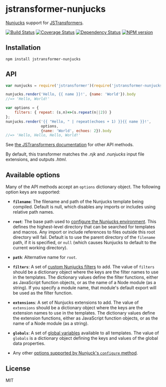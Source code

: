 # jstransformer-nunjucks

[Nunjucks](http://mozilla.github.io/nunjucks/) support for [JSTransformers](http://github.com/jstransformers).

[![Build Status](https://img.shields.io/travis/jstransformers/jstransformer-nunjucks/master.svg)](https://travis-ci.org/jstransformers/jstransformer-nunjucks)
[![Coverage Status](https://img.shields.io/codecov/c/github/jstransformers/jstransformer-nunjucks/master.svg)](https://codecov.io/gh/jstransformers/jstransformer-nunjucks)
[![Dependency Status](https://img.shields.io/david/jstransformers/jstransformer-nunjucks/master.svg)](http://david-dm.org/jstransformers/jstransformer-nunjucks)
[![NPM version](https://img.shields.io/npm/v/jstransformer-nunjucks.svg)](https://www.npmjs.org/package/jstransformer-nunjucks)

## Installation

    npm install jstransformer-nunjucks

## API

```js
var nunjucks = require('jstransformer')(require('jstransformer-nunjucks'))

nunjucks.render('Hello, {{ name }}!', {name: 'World'}).body
//=> 'Hello, World!'

var options = {
    filters: { repeat: (s,n)=>(s.repeat(n||2)) }
};
nunjucks.render('{{ "Hello, " | repeat(echoes + 1) }}{{ name }}!',
                options,
                {name: 'World', echoes: 2}).body
//=> 'Hello, Hello, Hello, World!'
```

See [the JSTransformers documentation](https://github.com/jstransformers/jstransformer) for other API methods.

By default, this transformer matches the *.njk* and *.nunjucks* input file extensions, and outputs *.html*.

## Available options

Many of the API methods accept an `options` dictionary object. The following option keys are supported:

- **`filename`**: The filename and path of the Nunjucks template being compiled.
  Default is null, which disables any imports or includes using relative path names.

- **`root`**: The base path used to [configure the Nunjucks environment](https://mozilla.github.io/nunjucks/api#configure).
  This defines the highest-level directory that can be searched for templates and macros.
  Any import or include references to files outside this root directory will fail.
  Default is to use the parent directory of the `filename` path, if it is specified,
  or `null` (which causes Nunjucks to default to the current working directory).
  
- **`path`**: Alternative name for `root`.

- **`filters`**: A set of [custom Nunjucks filters](https://mozilla.github.io/nunjucks/api#custom-filters) to add.
  The value of `filters` should be a dictionary object where the keys are the filter names to use in the templates.
  The dictionary values define the filter functions, either as JavaScript function objects,
  or as the name of a Node module (as a string).
  If you specify a module name, that module's default export will be used as the filter function.
  
- **`extensions`**: A set of Nunjucks extensions to add.
  The value of `extensions` should be a dictionary object where the keys are the extension names to use in the templates.
  The dictionary values define the extension functions, either as JavaScript function objects,
  or as the name of a Node module (as a string).
  
- **`globals`**: A set of [global variables](https://mozilla.github.io/nunjucks/api#addglobal) available to all templates.
  The value of `globals` is a dictionary object defining the keys and values of the global data properties.
  
 - Any other [options supported by Nunjuck's `configure` method](https://mozilla.github.io/nunjucks/api#configure).


## License

MIT
